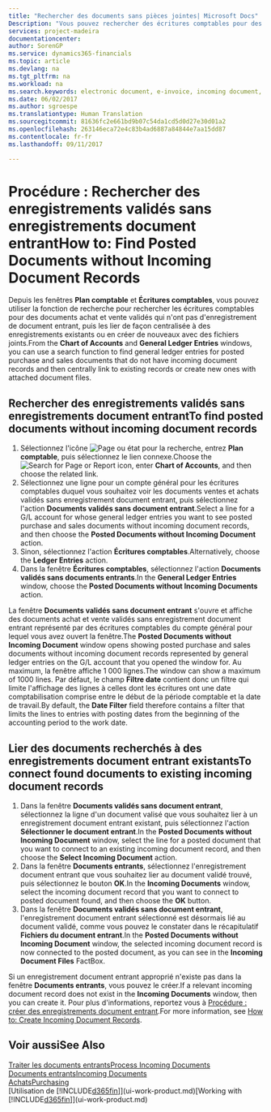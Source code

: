 ```yaml
---
title: "Rechercher des documents sans pièces jointes| Microsoft Docs"
Description: "Vous pouvez rechercher des écritures comptables pour des documents achat et vente validés qui n'ont pas de documents électroniques entrants, tels que les factures importées."
services: project-madeira
documentationcenter: 
author: SorenGP
ms.service: dynamics365-financials
ms.topic: article
ms.devlang: na
ms.tgt_pltfrm: na
ms.workload: na
ms.search.keywords: electronic document, e-invoice, incoming document, OCR, ecommerce, document exchange, import invoice
ms.date: 06/02/2017
ms.author: sgroespe
ms.translationtype: Human Translation
ms.sourcegitcommit: 81636fc2e661bd9b07c54da1cd5d0d27e30d01a2
ms.openlocfilehash: 263146eca72e4c83b4ad6887a84844e7aa15dd87
ms.contentlocale: fr-fr
ms.lasthandoff: 09/11/2017

---
```

# <a name="how-to-find-posted-documents-without-incoming-document-records"></a><span data-ttu-id="de919-103">Procédure : Rechercher des enregistrements validés sans enregistrements document entrant</span><span class="sxs-lookup"><span data-stu-id="de919-103">How to: Find Posted Documents without Incoming Document Records</span></span>
<span data-ttu-id="de919-104">Depuis les fenêtres **Plan comptable** et **Écritures comptables**, vous pouvez utiliser la fonction de recherche pour rechercher les écritures comptables pour des documents achat et vente validés qui n'ont pas d'enregistrement de document entrant, puis les lier de façon centralisée à des enregistrements existants ou en créer de nouveaux avec des fichiers joints.</span><span class="sxs-lookup"><span data-stu-id="de919-104">From the **Chart of Accounts** and **General Ledger Entries** windows, you can use a search function to find general ledger entries for posted purchase and sales documents that do not have incoming document records and then centrally link to existing records or create new ones with attached document files.</span></span>

## <a name="to-find-posted-documents-without-incoming-document-records"></a><span data-ttu-id="de919-105">Rechercher des enregistrements validés sans enregistrements document entrant</span><span class="sxs-lookup"><span data-stu-id="de919-105">To find posted documents without incoming document records</span></span>
1. <span data-ttu-id="de919-106">Sélectionnez l'icône ![Page ou état pour la recherche](media/ui-search/search_small.png "icône Page ou état pour la recherche"), entrez **Plan comptable**, puis sélectionnez le lien connexe.</span><span class="sxs-lookup"><span data-stu-id="de919-106">Choose the ![Search for Page or Report](media/ui-search/search_small.png "Search for Page or Report icon") icon, enter **Chart of Accounts**, and then choose the related link.</span></span>
2. <span data-ttu-id="de919-107">Sélectionnez une ligne pour un compte général pour les écritures comptables duquel vous souhaitez voir les documents ventes et achats validés sans enregistrement document entrant, puis sélectionnez l'action **Documents validés sans document entrant**.</span><span class="sxs-lookup"><span data-stu-id="de919-107">Select a line for a G/L account for whose general ledger entries you want to see posted purchase and sales documents without incoming document records, and then choose the **Posted Documents without Incoming Document** action.</span></span>
3. <span data-ttu-id="de919-108">Sinon, sélectionnez l'action **Écritures comptables**.</span><span class="sxs-lookup"><span data-stu-id="de919-108">Alternatively, choose the **Ledger Entries** action.</span></span>
4. <span data-ttu-id="de919-109">Dans la fenêtre **Écritures comptables**, sélectionnez l'action **Documents validés sans documents entrants**.</span><span class="sxs-lookup"><span data-stu-id="de919-109">In the **General Ledger Entries** window, choose the **Posted Documents without Incoming Documents** action.</span></span>

<span data-ttu-id="de919-110">La fenêtre **Documents validés sans document entrant** s'ouvre et affiche des documents achat et vente validés sans enregistrement document entrant représenté par des écritures comptables du compte général pour lequel vous avez ouvert la fenêtre.</span><span class="sxs-lookup"><span data-stu-id="de919-110">The **Posted Documents without Incoming Document** window opens showing posted purchase and sales documents without incoming document records represented by general ledger entries on the G/L account that you opened the window for.</span></span> <span data-ttu-id="de919-111">Au maximum, la fenêtre affiche 1 000 lignes.</span><span class="sxs-lookup"><span data-stu-id="de919-111">The window can show a maximum of 1000 lines.</span></span> <span data-ttu-id="de919-112">Par défaut, le champ **Filtre date** contient donc un filtre qui limite l'affichage des lignes à celles dont les écritures ont une date comptabilisation comprise entre le début de la période comptable et la date de travail.</span><span class="sxs-lookup"><span data-stu-id="de919-112">By default, the **Date Filter** field therefore contains a filter that limits the lines to entries with posting dates from the beginning of the accounting period to the work date.</span></span>

## <a name="to-connect-found-documents-to-existing-incoming-document-records"></a><span data-ttu-id="de919-113">Lier des documents recherchés à des enregistrements document entrant existants</span><span class="sxs-lookup"><span data-stu-id="de919-113">To connect found documents to existing incoming document records</span></span>
1. <span data-ttu-id="de919-114">Dans la fenêtre **Documents validés sans document entrant**, sélectionnez la ligne d'un document valisé que vous souhaitez lier à un enregistrement document entrant existant, puis sélectionnez l'action **Sélectionner le document entrant**.</span><span class="sxs-lookup"><span data-stu-id="de919-114">In the **Posted Documents without Incoming Document** window, select the line for a posted document that you want to connect to an existing incoming document record, and then choose the **Select Incoming Document** action.</span></span>
2. <span data-ttu-id="de919-115">Dans la fenêtre **Documents entrants**, sélectionnez l'enregistrement document entrant que vous souhaitez lier au document validé trouvé, puis sélectionnez le bouton **OK**.</span><span class="sxs-lookup"><span data-stu-id="de919-115">In the **Incoming Documents** window, select the incoming document record that you want to connect to posted document found, and then choose the **OK** button.</span></span>
3. <span data-ttu-id="de919-116">Dans la fenêtre **Documents validés sans document entrant**, l'enregistrement document entrant sélectionné est désormais lié au document validé, comme vous pouvez le constater dans le récapitulatif **Fichiers du document entrant**.</span><span class="sxs-lookup"><span data-stu-id="de919-116">In the **Posted Documents without Incoming Document** window, the selected incoming document record is now connected to the posted document, as you can see in the **Incoming Document Files** FactBox.</span></span>

<span data-ttu-id="de919-117">Si un enregistrement document entrant approprié n'existe pas dans la fenêtre **Documents entrants**, vous pouvez le créer.</span><span class="sxs-lookup"><span data-stu-id="de919-117">If a relevant incoming document record does not exist in the **Incoming Documents** window, then you can create it.</span></span> <span data-ttu-id="de919-118">Pour plus d'informations, reportez vous à [Procédure : créer des enregistrements document entrant](across-how-create-income-document-records.md).</span><span class="sxs-lookup"><span data-stu-id="de919-118">For more information, see [How to: Create Incoming Document Records](across-how-create-income-document-records.md).</span></span>

## <a name="see-also"></a><span data-ttu-id="de919-119">Voir aussi</span><span class="sxs-lookup"><span data-stu-id="de919-119">See Also</span></span>
[<span data-ttu-id="de919-120">Traiter les documents entrants</span><span class="sxs-lookup"><span data-stu-id="de919-120">Process Incoming Documents</span></span>](across-process-income-documents.md)  
[<span data-ttu-id="de919-121">Documents entrants</span><span class="sxs-lookup"><span data-stu-id="de919-121">Incoming Documents</span></span>](across-income-documents.md)  
[<span data-ttu-id="de919-122">Achats</span><span class="sxs-lookup"><span data-stu-id="de919-122">Purchasing</span></span>](purchasing-manage-purchasing.md)  
<span data-ttu-id="de919-123">[Utilisation de [!INCLUDE[d365fin](includes/d365fin_md.md)]](ui-work-product.md)</span><span class="sxs-lookup"><span data-stu-id="de919-123">[Working with [!INCLUDE[d365fin](includes/d365fin_md.md)]](ui-work-product.md)</span></span>


